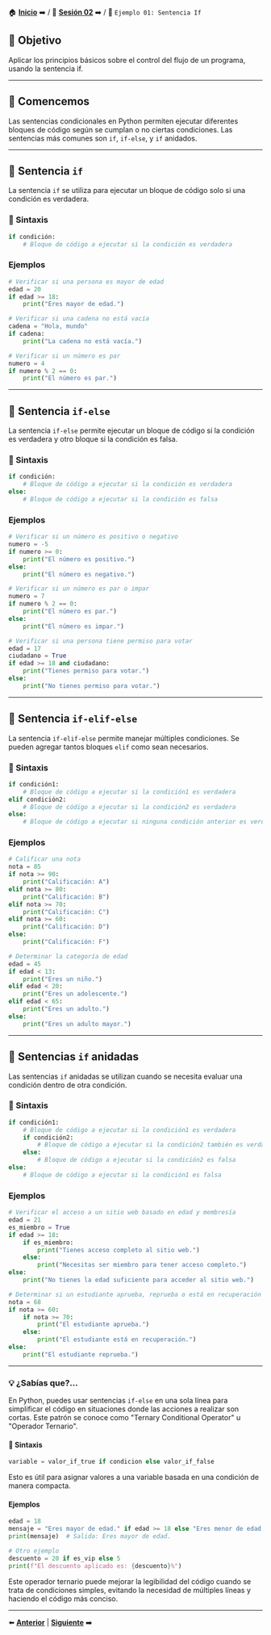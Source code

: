 🏠 [**Inicio**](../../Readme.md) ➡️ / 📖 [**Sesión 02**](../Readme.md) ➡️ / 📝 `Ejemplo 01: Sentencia If`

## 🎯 Objetivo

Aplicar los principios básicos sobre el control del flujo de un programa, usando la sentencia if.

---

## 🚀 Comencemos

Las sentencias condicionales en Python permiten ejecutar diferentes bloques de código según se cumplan o no ciertas condiciones. Las sentencias más comunes son `if`, `if-else`, y `if` anidados.

---

## 📝 Sentencia `if`

La sentencia `if` se utiliza para ejecutar un bloque de código solo si una condición es verdadera.

### 📌 Sintaxis

```python
if condición:
    # Bloque de código a ejecutar si la condición es verdadera
```

### Ejemplos

```python
# Verificar si una persona es mayor de edad
edad = 20
if edad >= 18:
    print("Eres mayor de edad.")

# Verificar si una cadena no está vacía
cadena = "Hola, mundo"
if cadena:
    print("La cadena no está vacía.")

# Verificar si un número es par
numero = 4
if numero % 2 == 0:
    print("El número es par.")
```

---

## 📝 Sentencia `if-else`

La sentencia `if-else` permite ejecutar un bloque de código si la condición es verdadera y otro bloque si la condición es falsa.

### 📌 Sintaxis

```python
if condición:
    # Bloque de código a ejecutar si la condición es verdadera
else:
    # Bloque de código a ejecutar si la condición es falsa
```

### Ejemplos

```python
# Verificar si un número es positivo o negativo
numero = -5
if numero >= 0:
    print("El número es positivo.")
else:
    print("El número es negativo.")

# Verificar si un número es par o impar
numero = 7
if numero % 2 == 0:
    print("El número es par.")
else:
    print("El número es impar.")

# Verificar si una persona tiene permiso para votar
edad = 17
ciudadano = True
if edad >= 18 and ciudadano:
    print("Tienes permiso para votar.")
else:
    print("No tienes permiso para votar.")
```

---

## 📝 Sentencia `if-elif-else`

La sentencia `if-elif-else` permite manejar múltiples condiciones. Se pueden agregar tantos bloques `elif` como sean necesarios.

### 📌 Sintaxis

```python
if condición1:
    # Bloque de código a ejecutar si la condición1 es verdadera
elif condición2:
    # Bloque de código a ejecutar si la condición2 es verdadera
else:
    # Bloque de código a ejecutar si ninguna condición anterior es verdadera
```

### Ejemplos

```python
# Calificar una nota
nota = 85
if nota >= 90:
    print("Calificación: A")
elif nota >= 80:
    print("Calificación: B")
elif nota >= 70:
    print("Calificación: C")
elif nota >= 60:
    print("Calificación: D")
else:
    print("Calificación: F")

# Determinar la categoría de edad
edad = 45
if edad < 13:
    print("Eres un niño.")
elif edad < 20:
    print("Eres un adolescente.")
elif edad < 65:
    print("Eres un adulto.")
else:
    print("Eres un adulto mayor.")
```

---

## 📝 Sentencias `if` anidadas

Las sentencias `if` anidadas se utilizan cuando se necesita evaluar una condición dentro de otra condición.

### 📌 Sintaxis

```python
if condición1:
    # Bloque de código a ejecutar si la condición1 es verdadera
    if condición2:
        # Bloque de código a ejecutar si la condición2 también es verdadera
    else:
        # Bloque de código a ejecutar si la condición2 es falsa
else:
    # Bloque de código a ejecutar si la condición1 es falsa
```

### Ejemplos

```python
# Verificar el acceso a un sitio web basado en edad y membresía
edad = 21
es_miembro = True
if edad >= 18:
    if es_miembro:
        print("Tienes acceso completo al sitio web.")
    else:
        print("Necesitas ser miembro para tener acceso completo.")
else:
    print("No tienes la edad suficiente para acceder al sitio web.")

# Determinar si un estudiante aprueba, reprueba o está en recuperación basado en su nota
nota = 68
if nota >= 60:
    if nota >= 70:
        print("El estudiante aprueba.")
    else:
        print("El estudiante está en recuperación.")
else:
    print("El estudiante reprueba.")
```

---

### 💡 **¿Sabías que?...**

En Python, puedes usar sentencias `if-else` en una sola línea para simplificar el código en situaciones donde las acciones a realizar son cortas. Este patrón se conoce como "Ternary Conditional Operator" u "Operador Ternario".

#### 📌 Sintaxis

```python
variable = valor_if_true if condicion else valor_if_false
```

Esto es útil para asignar valores a una variable basada en una condición de manera compacta.

#### Ejemplos

```python
edad = 18
mensaje = "Eres mayor de edad." if edad >= 18 else "Eres menor de edad."
print(mensaje)  # Salida: Eres mayor de edad.

# Otro ejemplo
descuento = 20 if es_vip else 5
print(f"El descuento aplicado es: {descuento}%")
```

Este operador ternario puede mejorar la legibilidad del código cuando se trata de condiciones simples, evitando la necesidad de múltiples líneas y haciendo el código más conciso.


---

⬅️ [**Anterior**](../Readme.md) | [**Siguiente**](../Ejemplo-02/Readme.md) ➡️